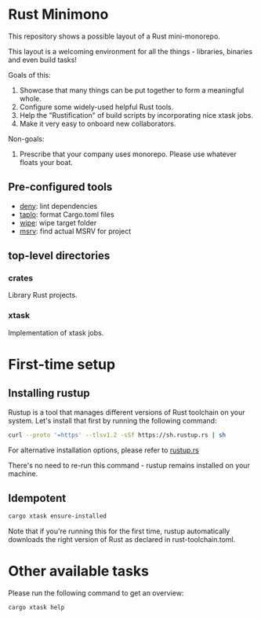 # Rust Minimono

This repository shows a possible layout of a Rust mini-monorepo.

This layout is a welcoming environment for all the things - libraries, binaries and even build tasks!

Goals of this:
1. Showcase that many things can be put together to form a meaningful whole.
2. Configure some widely-used helpful Rust tools.
3. Help the "Rustification" of build scripts by incorporating nice xtask jobs.
4. Make it very easy to onboard new collaborators.

Non-goals:
1. Prescribe that your company uses monorepo. Please use whatever floats your boat.

## Pre-configured tools

- [deny](https://github.com/EmbarkStudios/cargo-deny): lint dependencies
- [taplo](https://github.com/tamasfe/taplo): format Cargo.toml files
- [wipe](https://github.com/mihai-dinculescu/cargo-wipe): wipe target folder
- [msrv](https://github.com/foresterre/cargo-msrv): find actual MSRV for project

## top-level directories

### crates

Library Rust projects.

### xtask

Implementation of xtask jobs.

# First-time setup

## Installing rustup

Rustup is a tool that manages different versions of Rust toolchain on your system.
Let's install that first by running the following command:

```bash
curl --proto '=https' --tlsv1.2 -sSf https://sh.rustup.rs | sh
```

For alternative installation options, please refer to [rustup.rs](https://rustup.rs/)

There's no need to re-run this command - rustup remains installed on your machine.

## Idempotent

```bash
cargo xtask ensure-installed
```

Note that if you're running this for the first time, rustup automatically downloads the right version of Rust as declared in rust-toolchain.toml.

# Other available tasks

Please run the following command to get an overview:

```bash
cargo xtask help
```
